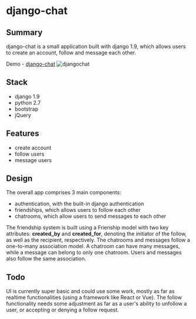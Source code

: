 # django-chat

## Summary
django-chat is a small application built with django 1.9, which allows users
to create an account, follow and message each other.

Demo - [django-chat](https://brightest-django-chat.herokuapp.com "djangochat")
![djangochat](https://github.com/demesvardestin/django-chat/raw/master/public/images/django_chat.png "djangochat")

## Stack
- django 1.9
- python 2.7
- bootstrap
- jQuery

## Features
- create account
- follow users
- message users

## Design
The overall app comprises 3 main components:
- authentication, with the built-in django authentication
- friendships, which allows users to follow each other 
- chatrooms, which allow users to send messages to each other

The friendship system is built using a Frienship model with two key attributes:
**created_by** and **created_for**, denoting the initiator of the follow, as well
as the recipient, respectively. The chatrooms and messages follow a one-to-many
association model. A chatroom can have many messages, while a message can belong
to only one chatroom. Users and messages also follow the same association.

## Todo
UI is currently super basic and could use some work, mostly as far as realtime
functionalities (using a framework like React or Vue). The follow functionality
needs some adjustment as far as a user's ability to unfollow a user, or accepting
or denying a follow request.